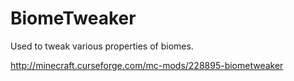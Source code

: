 # BiomeTweaker
Used to tweak various properties of biomes.

http://minecraft.curseforge.com/mc-mods/228895-biometweaker

